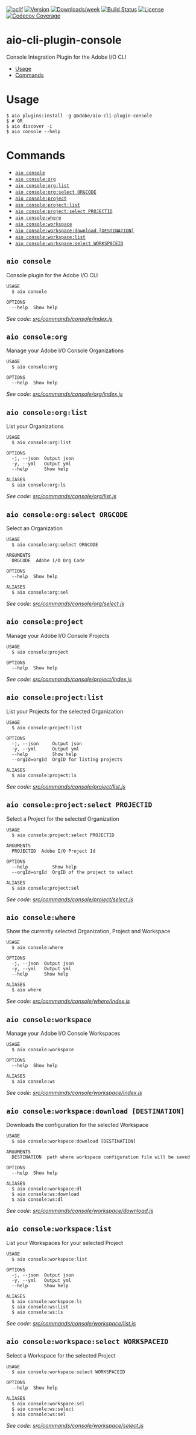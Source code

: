 <!--
Copyright 2020 Adobe. All rights reserved.
This file is licensed to you under the Apache License, Version 2.0 (the "License");
you may not use this file except in compliance with the License. You may obtain a copy
of the License at http://www.apache.org/licenses/LICENSE-2.0

Unless required by applicable law or agreed to in writing, software distributed under
the License is distributed on an "AS IS" BASIS, WITHOUT WARRANTIES OR REPRESENTATIONS
OF ANY KIND, either express or implied. See the License for the specific language
governing permissions and limitations under the License.
-->
[![oclif](https://img.shields.io/badge/cli-oclif-brightgreen.svg)](https://oclif.io)
[![Version](https://img.shields.io/npm/v/@adobe/aio-cli-plugin-console.svg)](https://npmjs.org/package/@adobe/aio-cli-plugin-console)
[![Downloads/week](https://img.shields.io/npm/dw/@adobe/aio-cli-plugin-console.svg)](https://npmjs.org/package/@adobe/aio-cli-plugin-console)
[![Build Status](https://travis-ci.com/adobe/aio-cli-plugin-console.svg?branch=master)](https://travis-ci.com/adobe/aio-cli-plugin-console)
[![License](https://img.shields.io/badge/License-Apache%202.0-blue.svg)](https://opensource.org/licenses/Apache-2.0) 
[![Codecov Coverage](https://img.shields.io/codecov/c/github/adobe/aio-cli-plugin-console/master.svg?style=flat-square)](https://codecov.io/gh/adobe/aio-cli-plugin-console/)


aio-cli-plugin-console
======================

Console Integration Plugin for the Adobe I/O CLI

<!-- toc -->
* [Usage](#usage)
* [Commands](#commands)
<!-- tocstop -->

# Usage
```sh-session
$ aio plugins:install -g @adobe/aio-cli-plugin-console
$ # OR
$ aio discover -i
$ aio console --help
```

# Commands
<!-- commands -->
* [`aio console`](#aio-console)
* [`aio console:org`](#aio-consoleorg)
* [`aio console:org:list`](#aio-consoleorglist)
* [`aio console:org:select ORGCODE`](#aio-consoleorgselect-orgcode)
* [`aio console:project`](#aio-consoleproject)
* [`aio console:project:list`](#aio-consoleprojectlist)
* [`aio console:project:select PROJECTID`](#aio-consoleprojectselect-projectid)
* [`aio console:where`](#aio-consolewhere)
* [`aio console:workspace`](#aio-consoleworkspace)
* [`aio console:workspace:download [DESTINATION]`](#aio-consoleworkspacedownload-destination)
* [`aio console:workspace:list`](#aio-consoleworkspacelist)
* [`aio console:workspace:select WORKSPACEID`](#aio-consoleworkspaceselect-workspaceid)

## `aio console`

Console plugin for the Adobe I/O CLI

```
USAGE
  $ aio console

OPTIONS
  --help  Show help
```

_See code: [src/commands/console/index.js](https://github.com/adobe/aio-cli-plugin-console/blob/3.0.2/src/commands/console/index.js)_

## `aio console:org`

Manage your Adobe I/O Console Organizations

```
USAGE
  $ aio console:org

OPTIONS
  --help  Show help
```

_See code: [src/commands/console/org/index.js](https://github.com/adobe/aio-cli-plugin-console/blob/3.0.2/src/commands/console/org/index.js)_

## `aio console:org:list`

List your Organizations

```
USAGE
  $ aio console:org:list

OPTIONS
  -j, --json  Output json
  -y, --yml   Output yml
  --help      Show help

ALIASES
  $ aio console:org:ls
```

_See code: [src/commands/console/org/list.js](https://github.com/adobe/aio-cli-plugin-console/blob/3.0.2/src/commands/console/org/list.js)_

## `aio console:org:select ORGCODE`

Select an Organization

```
USAGE
  $ aio console:org:select ORGCODE

ARGUMENTS
  ORGCODE  Adobe I/O Org Code

OPTIONS
  --help  Show help

ALIASES
  $ aio console:org:sel
```

_See code: [src/commands/console/org/select.js](https://github.com/adobe/aio-cli-plugin-console/blob/3.0.2/src/commands/console/org/select.js)_

## `aio console:project`

Manage your Adobe I/O Console Projects

```
USAGE
  $ aio console:project

OPTIONS
  --help  Show help
```

_See code: [src/commands/console/project/index.js](https://github.com/adobe/aio-cli-plugin-console/blob/3.0.2/src/commands/console/project/index.js)_

## `aio console:project:list`

List your Projects for the selected Organization

```
USAGE
  $ aio console:project:list

OPTIONS
  -j, --json     Output json
  -y, --yml      Output yml
  --help         Show help
  --orgId=orgId  OrgID for listing projects

ALIASES
  $ aio console:project:ls
```

_See code: [src/commands/console/project/list.js](https://github.com/adobe/aio-cli-plugin-console/blob/3.0.2/src/commands/console/project/list.js)_

## `aio console:project:select PROJECTID`

Select a Project for the selected Organization

```
USAGE
  $ aio console:project:select PROJECTID

ARGUMENTS
  PROJECTID  Adobe I/O Project Id

OPTIONS
  --help         Show help
  --orgId=orgId  OrgID of the project to select

ALIASES
  $ aio console:project:sel
```

_See code: [src/commands/console/project/select.js](https://github.com/adobe/aio-cli-plugin-console/blob/3.0.2/src/commands/console/project/select.js)_

## `aio console:where`

Show the currently selected Organization, Project and Workspace

```
USAGE
  $ aio console:where

OPTIONS
  -j, --json  Output json
  -y, --yml   Output yml
  --help      Show help

ALIASES
  $ aio where
```

_See code: [src/commands/console/where/index.js](https://github.com/adobe/aio-cli-plugin-console/blob/3.0.2/src/commands/console/where/index.js)_

## `aio console:workspace`

Manage your Adobe I/O Console Workspaces

```
USAGE
  $ aio console:workspace

OPTIONS
  --help  Show help

ALIASES
  $ aio console:ws
```

_See code: [src/commands/console/workspace/index.js](https://github.com/adobe/aio-cli-plugin-console/blob/3.0.2/src/commands/console/workspace/index.js)_

## `aio console:workspace:download [DESTINATION]`

Downloads the configuration for the selected Workspace

```
USAGE
  $ aio console:workspace:download [DESTINATION]

ARGUMENTS
  DESTINATION  path where workspace configuration file will be saved

OPTIONS
  --help  Show help

ALIASES
  $ aio console:workspace:dl
  $ aio console:ws:download
  $ aio console:ws:dl
```

_See code: [src/commands/console/workspace/download.js](https://github.com/adobe/aio-cli-plugin-console/blob/3.0.2/src/commands/console/workspace/download.js)_

## `aio console:workspace:list`

List your Workspaces for your selected Project

```
USAGE
  $ aio console:workspace:list

OPTIONS
  -j, --json  Output json
  -y, --yml   Output yml
  --help      Show help

ALIASES
  $ aio console:workspace:ls
  $ aio console:ws:list
  $ aio console:ws:ls
```

_See code: [src/commands/console/workspace/list.js](https://github.com/adobe/aio-cli-plugin-console/blob/3.0.2/src/commands/console/workspace/list.js)_

## `aio console:workspace:select WORKSPACEID`

Select a Workspace for the selected Project

```
USAGE
  $ aio console:workspace:select WORKSPACEID

OPTIONS
  --help  Show help

ALIASES
  $ aio console:workspace:sel
  $ aio console:ws:select
  $ aio console:ws:sel
```

_See code: [src/commands/console/workspace/select.js](https://github.com/adobe/aio-cli-plugin-console/blob/3.0.2/src/commands/console/workspace/select.js)_
<!-- commandsstop -->
